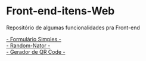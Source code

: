 # Front-end-itens-Web
 Repositório de algumas funcionalidades pra Front-end

<a href="https://vitor0ferreira.github.io/Front-end-itens-Web/Treinos-HTML-CSS-JS/Formularios/Formulario-Simples/" > - Formulário Simples - </a>
<br/>
<a href="https://vitor0ferreira.github.io/Front-end-itens-Web/Treinos-HTML-CSS-JS/Random-Nator/mainpage.html" > - Random-Nator - </a>
<br/>
<a href="https://vitor0ferreira.github.io/Front-end-itens-Web/Gerador-QR-Code/"> - Gerador de QR Code - </a>
